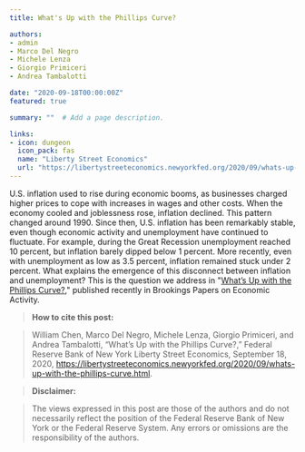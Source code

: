 ```yaml
---
title: What's Up with the Phillips Curve?

authors:
- admin
- Marco Del Negro
- Michele Lenza
- Giorgio Primiceri
- Andrea Tambalotti

date: "2020-09-18T00:00:00Z"
featured: true

summary: ""  # Add a page description.

links:
- icon: dungeon
  icon_pack: fas
  name: "Liberty Street Economics"
  url: "https://libertystreeteconomics.newyorkfed.org/2020/09/whats-up-with-the-phillips-curve.html"
---
```


U.S. inflation used to rise during economic booms, as businesses charged higher prices to cope with increases in wages and other costs. When the economy cooled and joblessness rose, inflation declined. This pattern changed around 1990. Since then, U.S. inflation has been remarkably stable, even though economic activity and unemployment have continued to fluctuate. For example, during the Great Recession unemployment reached 10 percent, but inflation barely dipped below 1 percent. More recently, even with unemployment as low as 3.5 percent, inflation remained stuck under 2 percent. What explains the emergence of this disconnect between inflation and unemployment? This is the question we address in "[What’s Up with the Phillips Curve?](https://www.brookings.edu/bpea-articles/whats-up-with-the-phillips-curve/)," published recently in Brookings Papers on Economic Activity.

> **How to cite this post:**

> William Chen, Marco Del Negro, Michele Lenza, Giorgio Primiceri, and Andrea Tambalotti, “What’s Up with the Phillips Curve?,” Federal Reserve Bank of New York Liberty Street Economics, September 18, 2020, https://libertystreeteconomics.newyorkfed.org/2020/09/whats-up-with-the-phillips-curve.html.

> **Disclaimer:**

> The views expressed in this post are those of the authors and do not necessarily reflect the position of the Federal Reserve Bank of New York or the Federal Reserve System. Any errors or omissions are the responsibility of the authors.